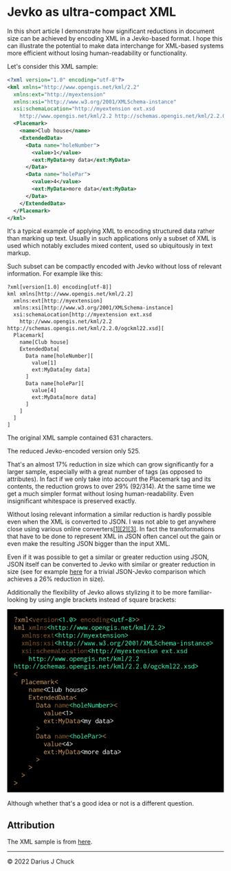 # Jevko as ultra-compact XML

In this short article I demonstrate how significant reductions in document size can be achieved by encoding XML in a Jevko-based format. I hope this can illustrate the potential to make data interchange for XML-based systems more efficient without losing human-readability or functionality.

Let's consider this XML sample:

```xml
<?xml version="1.0" encoding="utf-8"?>
<kml xmlns="http://www.opengis.net/kml/2.2"
  xmlns:ext="http://myextension"
  xmlns:xsi="http://www.w3.org/2001/XMLSchema-instance"
  xsi:schemaLocation="http://myextension ext.xsd
    http://www.opengis.net/kml/2.2 http://schemas.opengis.net/kml/2.2.0/ogckml22.xsd">
  <Placemark>
    <name>Club house</name>
    <ExtendedData>
      <Data name="holeNumber">
        <value>1</value>
        <ext:MyData>my data</ext:MyData>
      </Data>
      <Data name="holePar">
        <value>4</value>
        <ext:MyData>more data</ext:MyData>
      </Data>
    </ExtendedData>
  </Placemark>
</kml>
```

It's a typical example of applying XML to encoding structured data rather than marking up text. Usually in such applications only a subset of XML is used which notably excludes mixed content, used so ubiquitously in text markup.

Such subset can be compactly encoded with Jevko without loss of relevant information. For example like this:

```
?xml[version[1.0] encoding[utf-8]]
kml xmlns[http://www.opengis.net/kml/2.2]
  xmlns:ext[http://myextension]
  xmlns:xsi[http://www.w3.org/2001/XMLSchema-instance]
  xsi:schemaLocation[http://myextension ext.xsd
    http://www.opengis.net/kml/2.2 http://schemas.opengis.net/kml/2.2.0/ogckml22.xsd][
  Placemark[
    name[Club house]
    ExtendedData[
      Data name[holeNumber][
        value[1]
        ext:MyData[my data]
      ]
      Data name[holePar][
        value[4]
        ext:MyData[more data]
      ]
    ]
  ]
]
```

The original XML sample contained 631 characters.

The reduced Jevko-encoded version only 525.

That's an almost 17% reduction in size which can grow significantly for a larger sample, especially with a great number of tags (as opposed to attributes). In fact if we only take into account the Placemark tag and its contents, the reduction grows to over 29% (92/314). At the same time we get a much simpler format without losing human-readability. Even insignificant whitespace is preserved exactly.

Without losing relevant information a similar reduction is hardly possible even when the XML is converted to JSON. I was not able to get anywhere close using various online converters[[1]](https://jsonformatter.org/xml-to-json)[[2]](https://www.convertjson.com/xml-to-json.htm)[[3]](https://www.utilities-online.info/xmltojson). In fact the transformations that have to be done to represent XML in JSON often cancel out the gain or even make the resulting JSON bigger than the input XML.

Even if it was possible to get a similar or greater reduction using JSON, JSON itself can be converted to Jevko with similar or greater reduction in size (see for example [here](https://jevko.org/#data) for a trivial JSON-Jevko comparison which achieves a 26% reduction in size).

Additionally the flexibility of Jevko allows stylizing it to be more familiar-looking by using angle brackets instead of square brackets:

<img src="img/2022-01-13-xml.png" />

Although whether that's a good idea or not is a different question.

## Attribution

The XML sample is from [here](https://stackoverflow.com/a/23839124/7379821).

***

© 2022 Darius J Chuck
